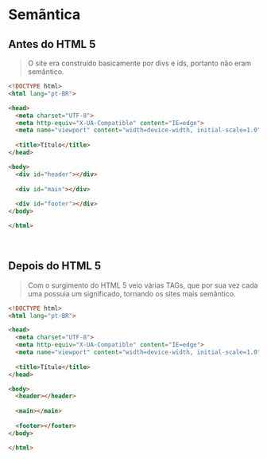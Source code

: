 # Semãntica

## Antes do HTML 5

> O site era construído basicamente por divs e ids, portanto não eram semântico.

```html
<!DOCTYPE html>
<html lang="pt-BR">

<head>
  <meta charset="UTF-8">
  <meta http-equiv="X-UA-Compatible" content="IE=edge">
  <meta name="viewport" content="width=device-width, initial-scale=1.0">
  
  <title>Título</title>
</head>

<body>
  <div id="header"></div>
  
  <div id="main"></div>
  
  <div id="footer"></div>
</body>

</html>
```

<br>

## Depois do HTML 5

> Com o surgimento do HTML 5 veio várias TAGs, que por sua vez cada uma possuia um significado, tornando os sites mais semântico.

```html
<!DOCTYPE html>
<html lang="pt-BR">

<head>
  <meta charset="UTF-8">
  <meta http-equiv="X-UA-Compatible" content="IE=edge">
  <meta name="viewport" content="width=device-width, initial-scale=1.0">
  
  <title>Título</title>
</head>

<body>
  <header></header>
  
  <main></main>
  
  <footer></footer>
</body>

</html>
```
